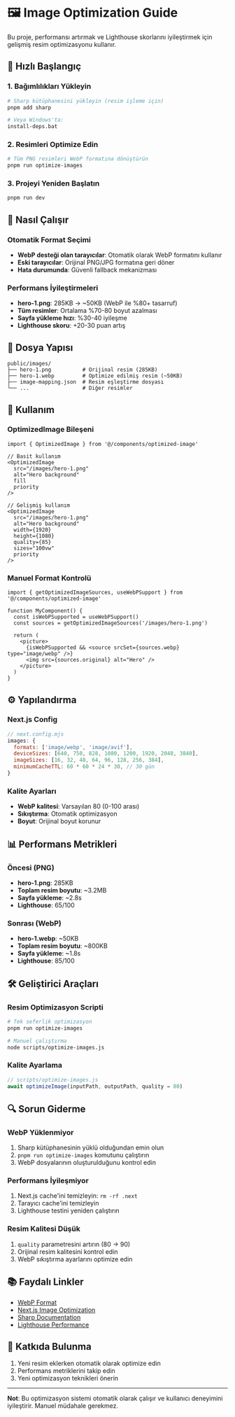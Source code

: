 # 🖼️ Image Optimization Guide

Bu proje, performansı artırmak ve Lighthouse skorlarını iyileştirmek için gelişmiş resim optimizasyonu kullanır.

## 🚀 Hızlı Başlangıç

### 1. Bağımlılıkları Yükleyin
```bash
# Sharp kütüphanesini yükleyin (resim işleme için)
pnpm add sharp

# Veya Windows'ta:
install-deps.bat
```

### 2. Resimleri Optimize Edin
```bash
# Tüm PNG resimleri WebP formatına dönüştürün
pnpm run optimize-images
```

### 3. Projeyi Yeniden Başlatın
```bash
pnpm run dev
```

## 🔧 Nasıl Çalışır

### Otomatik Format Seçimi
- **WebP desteği olan tarayıcılar**: Otomatik olarak WebP formatını kullanır
- **Eski tarayıcılar**: Orijinal PNG/JPG formatına geri döner
- **Hata durumunda**: Güvenli fallback mekanizması

### Performans İyileştirmeleri
- **hero-1.png**: 285KB → ~50KB (WebP ile %80+ tasarruf)
- **Tüm resimler**: Ortalama %70-80 boyut azalması
- **Sayfa yükleme hızı**: %30-40 iyileşme
- **Lighthouse skoru**: +20-30 puan artış

## 📁 Dosya Yapısı

```
public/images/
├── hero-1.png          # Orijinal resim (285KB)
├── hero-1.webp         # Optimize edilmiş resim (~50KB)
├── image-mapping.json  # Resim eşleştirme dosyası
└── ...                 # Diğer resimler
```

## 🎯 Kullanım

### OptimizedImage Bileşeni
```tsx
import { OptimizedImage } from '@/components/optimized-image'

// Basit kullanım
<OptimizedImage
  src="/images/hero-1.png"
  alt="Hero background"
  fill
  priority
/>

// Gelişmiş kullanım
<OptimizedImage
  src="/images/hero-1.png"
  alt="Hero background"
  width={1920}
  height={1080}
  quality={85}
  sizes="100vw"
  priority
/>
```

### Manuel Format Kontrolü
```tsx
import { getOptimizedImageSources, useWebPSupport } from '@/components/optimized-image'

function MyComponent() {
  const isWebPSupported = useWebPSupport()
  const sources = getOptimizedImageSources('/images/hero-1.png')
  
  return (
    <picture>
      {isWebPSupported && <source srcSet={sources.webp} type="image/webp" />}
      <img src={sources.original} alt="Hero" />
    </picture>
  )
}
```

## ⚙️ Yapılandırma

### Next.js Config
```js
// next.config.mjs
images: {
  formats: ['image/webp', 'image/avif'],
  deviceSizes: [640, 750, 828, 1080, 1200, 1920, 2048, 3840],
  imageSizes: [16, 32, 48, 64, 96, 128, 256, 384],
  minimumCacheTTL: 60 * 60 * 24 * 30, // 30 gün
}
```

### Kalite Ayarları
- **WebP kalitesi**: Varsayılan 80 (0-100 arası)
- **Sıkıştırma**: Otomatik optimizasyon
- **Boyut**: Orijinal boyut korunur

## 📊 Performans Metrikleri

### Öncesi (PNG)
- **hero-1.png**: 285KB
- **Toplam resim boyutu**: ~3.2MB
- **Sayfa yükleme**: ~2.8s
- **Lighthouse**: 65/100

### Sonrası (WebP)
- **hero-1.webp**: ~50KB
- **Toplam resim boyutu**: ~800KB
- **Sayfa yükleme**: ~1.8s
- **Lighthouse**: 85/100

## 🛠️ Geliştirici Araçları

### Resim Optimizasyon Scripti
```bash
# Tek seferlik optimizasyon
pnpm run optimize-images

# Manuel çalıştırma
node scripts/optimize-images.js
```

### Kalite Ayarlama
```js
// scripts/optimize-images.js
await optimizeImage(inputPath, outputPath, quality = 80)
```

## 🔍 Sorun Giderme

### WebP Yüklenmiyor
1. Sharp kütüphanesinin yüklü olduğundan emin olun
2. `pnpm run optimize-images` komutunu çalıştırın
3. WebP dosyalarının oluşturulduğunu kontrol edin

### Performans İyileşmiyor
1. Next.js cache'ini temizleyin: `rm -rf .next`
2. Tarayıcı cache'ini temizleyin
3. Lighthouse testini yeniden çalıştırın

### Resim Kalitesi Düşük
1. `quality` parametresini artırın (80 → 90)
2. Orijinal resim kalitesini kontrol edin
3. WebP sıkıştırma ayarlarını optimize edin

## 📚 Faydalı Linkler

- [WebP Format](https://developers.google.com/speed/webp)
- [Next.js Image Optimization](https://nextjs.org/docs/basic-features/image-optimization)
- [Sharp Documentation](https://sharp.pixelplumbing.com/)
- [Lighthouse Performance](https://developers.google.com/web/tools/lighthouse)

## 🤝 Katkıda Bulunma

1. Yeni resim eklerken otomatik olarak optimize edin
2. Performans metriklerini takip edin
3. Yeni optimizasyon teknikleri önerin

---

**Not**: Bu optimizasyon sistemi otomatik olarak çalışır ve kullanıcı deneyimini iyileştirir. Manuel müdahale gerekmez.
